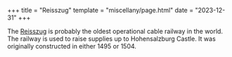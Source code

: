 +++
title = "Reisszug"
template = "miscellany/page.html"
date = "2023-12-31"
+++

The [Reisszug](https://en.wikipedia.org/wiki/Reisszug) is probably the oldest operational cable railway in the world. The railway is used to raise supplies up to Hohensalzburg Castle. It was originally constructed in either 1495 or 1504.
